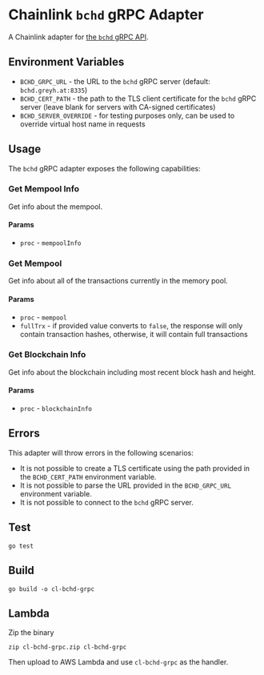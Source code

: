 # Chainlink `bchd` gRPC Adapter

A Chainlink adapter for [the `bchd` gRPC API](https://github.com/gcash/bchd/tree/master/bchrpc).

## Environment Variables

* `BCHD_GRPC_URL` - the URL to the `bchd` gRPC server (default: `bchd.greyh.at:8335`)
* `BCHD_CERT_PATH` - the path to the TLS client certificate for the `bchd` gRPC server (leave blank for servers with CA-signed certificates)
* `BCHD_SERVER_OVERRIDE` - for testing purposes only, can be used to override virtual host name in requests

## Usage

The `bchd` gRPC adapter exposes the following capabilities:

### Get Mempool Info

Get info about the mempool.

#### Params

* `proc` - `mempoolInfo`

### Get Mempool

Get info about all of the transactions currently in the memory pool.

#### Params

* `proc` - `mempool`
* `fullTrx` - if provided value converts to `false`, the response will only contain transaction hashes, otherwise, it will contain full transactions

### Get Blockchain Info

Get info about the blockchain including most recent block hash and height.

#### Params

* `proc` - `blockchainInfo`

## Errors

This adapter will throw errors in the following scenarios:

* It is not possible to create a TLS certificate using the path provided in the `BCHD_CERT_PATH` environment variable.
* It is not possible to parse the URL provided in the `BCHD_GRPC_URL` environment variable.
* It is not possible to connect to the `bchd` gRPC server.

## Test

```
go test
```

## Build

```
go build -o cl-bchd-grpc
```

## Lambda

Zip the binary

```
zip cl-bchd-grpc.zip cl-bchd-grpc
```

Then upload to AWS Lambda and use `cl-bchd-grpc` as the handler.
